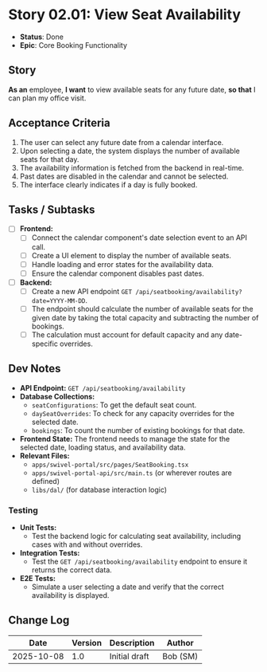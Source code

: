 # Story 02.01: View Seat Availability

- **Status**: Done
- **Epic**: Core Booking Functionality

## Story

**As an** employee,
**I want** to view available seats for any future date,
**so that** I can plan my office visit.

## Acceptance Criteria

1. The user can select any future date from a calendar interface.
2. Upon selecting a date, the system displays the number of available seats for that day.
3. The availability information is fetched from the backend in real-time.
4. Past dates are disabled in the calendar and cannot be selected.
5. The interface clearly indicates if a day is fully booked.

## Tasks / Subtasks

- [ ] **Frontend:**
  - [ ] Connect the calendar component's date selection event to an API call.
  - [ ] Create a UI element to display the number of available seats.
  - [ ] Handle loading and error states for the availability data.
  - [ ] Ensure the calendar component disables past dates.
- [ ] **Backend:**
  - [ ] Create a new API endpoint `GET /api/seatbooking/availability?date=YYYY-MM-DD`.
  - [ ] The endpoint should calculate the number of available seats for the given date by taking the total capacity and subtracting the number of bookings.
  - [ ] The calculation must account for default capacity and any date-specific overrides.

## Dev Notes

- **API Endpoint:** `GET /api/seatbooking/availability`
- **Database Collections:**
  - `seatConfigurations`: To get the default seat count.
  - `daySeatOverrides`: To check for any capacity overrides for the selected date.
  - `bookings`: To count the number of existing bookings for that date.
- **Frontend State:** The frontend needs to manage the state for the selected date, loading status, and availability data.
- **Relevant Files:**
  - `apps/swivel-portal/src/pages/SeatBooking.tsx`
  - `apps/swivel-portal-api/src/main.ts` (or wherever routes are defined)
  - `libs/dal/` (for database interaction logic)

### Testing

- **Unit Tests:**
  - Test the backend logic for calculating seat availability, including cases with and without overrides.
- **Integration Tests:**
  - Test the `GET /api/seatbooking/availability` endpoint to ensure it returns the correct data.
- **E2E Tests:**
  - Simulate a user selecting a date and verify that the correct availability is displayed.

## Change Log

| Date       | Version | Description   | Author   |
| ---------- | ------- | ------------- | -------- |
| 2025-10-08 | 1.0     | Initial draft | Bob (SM) |
